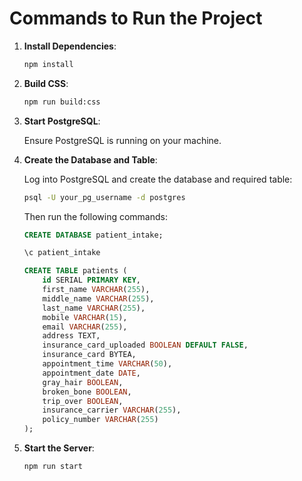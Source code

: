 # Commands to Run the Project

1. **Install Dependencies**:

   ```bash
   npm install
   ```

2. **Build CSS**:

   ```bash
   npm run build:css
   ```

3. **Start PostgreSQL**:

   Ensure PostgreSQL is running on your machine.

4. **Create the Database and Table**:

   Log into PostgreSQL and create the database and required table:

   ```bash
   psql -U your_pg_username -d postgres
   ```

   Then run the following commands:

   ```sql
   CREATE DATABASE patient_intake;

   \c patient_intake

   CREATE TABLE patients (
       id SERIAL PRIMARY KEY,
       first_name VARCHAR(255),
       middle_name VARCHAR(255),
       last_name VARCHAR(255),
       mobile VARCHAR(15),
       email VARCHAR(255),
       address TEXT,
       insurance_card_uploaded BOOLEAN DEFAULT FALSE,
       insurance_card BYTEA,
       appointment_time VARCHAR(50),
       appointment_date DATE,
       gray_hair BOOLEAN,
       broken_bone BOOLEAN,
       trip_over BOOLEAN,
       insurance_carrier VARCHAR(255),
       policy_number VARCHAR(255)
   );
   ```

5. **Start the Server**:

   ```bash
   npm run start
   ```
